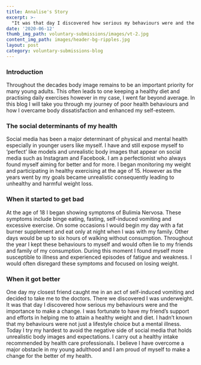```yaml
---
title: Annalise's Story
excerpt: >-
  "It was that day I discovered how serious my behaviours were and the importance to make a change."
date: '2020-06-12'
thumb_img_path: voluntary-submissions/images/vt-2.jpg
content_img_path: images/header-bg-ripples.jpg
layout: post
category: voluntary-submissions-blog
---
```


### Introduction
Throughout the decades body image remains to be an important priority for many young adults. This often leads to one keeping a healthy diet and practising daily exercises however in my case, I went far beyond average. In this blog I will take you through my journey of poor health behaviours and how I overcame body dissatisfaction and enhanced my self-esteem.

### The social determinants of my health
Social media has been a major determinant of physical and mental health especially in younger users like myself. I have and still expose myself to ‘perfect’ like models and unrealistic body images that appear on social media such as Instagram and Facebook. I am a perfectionist who always found myself aiming for better and for more. I began monitoring my weight and participating in healthy exercising at the age of 15. However as the years went by my goals became unrealistic consequently leading to unhealthy and harmful weight loss.

### When it started to get bad
At the age of 18 I began showing symptoms of Bulimia Nervosa. These symptoms include binge eating, fasting, self-induced vomiting and excessive exercise. On some occasions I would begin my day with a fat burner supplement and eat only at night when I was with my family. Other days would be up to six hours of walking without consumption. Throughout the year I kept these behaviours to myself and would often lie to my friends and family of my consumption. During this moment I found myself more susceptible to illness and experienced episodes of fatigue and weakness. I would often disregard these symptoms and focused on losing weight.

### When it got better
One day my closest friend caught me in an act of self-induced vomiting and decided to take me to the doctors. There we discovered I was underweight. It was that day I discovered how serious my behaviours were and the importance to make a change. I was fortunate to have my friend’s support and efforts in helping me to attain a healthy weight and diet. I hadn’t known that my behaviours were not just a lifestyle choice but a mental illness. Today I try my hardest to avoid the negative side of social media that holds unrealistic body images and expectations. I carry out a healthy intake recommended by health care professionals. I believe I have overcome a major obstacle in my young adulthood and I am proud of myself to make a change for the better of my health.  
